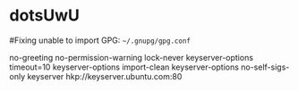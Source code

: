 # dotsUwU

#Fixing unable to import GPG:
`~/.gnupg/gpg.conf`

no-greeting
no-permission-warning
lock-never
keyserver-options timeout=10
keyserver-options import-clean
keyserver-options no-self-sigs-only
keyserver hkp://keyserver.ubuntu.com:80
